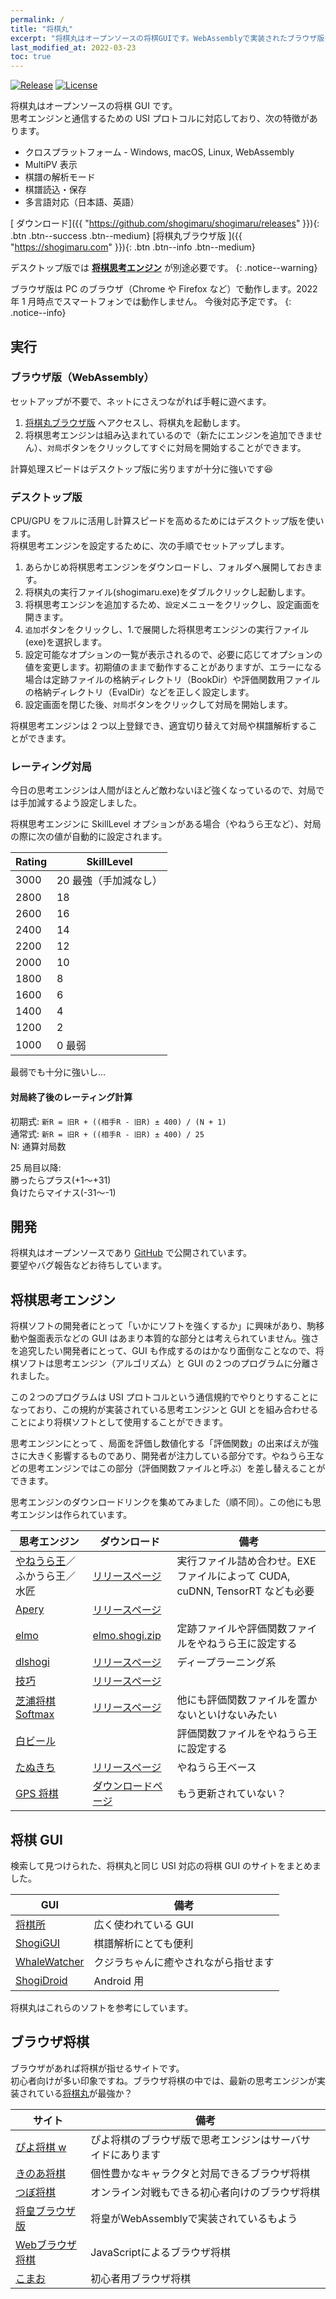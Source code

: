 ```yaml
---
permalink: /
title: "将棋丸"
excerpt: "将棋丸はオープンソースの将棋GUIです。WebAssemblyで実装されたブラウザ版もあります。"
last_modified_at: 2022-03-23
toc: true
---
```


[![Release](https://img.shields.io/github/v/release/shogimaru/shogimaru.svg)](https://github.com/shogimaru/shogimaru/releases)
[![License](https://img.shields.io/badge/license-MIT-blue)](https://opensource.org/licenses/MIT)

将棋丸はオープンソースの将棋 GUI です。  
思考エンジンと通信するための USI プロトコルに対応しており、次の特徴があります。

- クロスプラットフォーム - Windows, macOS, Linux, WebAssembly
- MultiPV 表示
- 棋譜の解析モード
- 棋譜読込・保存
- 多言語対応（日本語、英語）

[<i class="fas fa-cloud-download-alt"></i> ダウンロード]({{ "https://github.com/shogimaru/shogimaru/releases" }}){: .btn .btn--success .btn--medium}
[将棋丸ブラウザ版 <i class="fas fa-arrow-right"></i>]({{ "https://shogimaru.com" }}){: .btn .btn--info .btn--medium}

デスクトップ版では **[将棋思考エンジン](#将棋思考エンジン)** が別途必要です。
{: .notice--warning}

ブラウザ版は PC のブラウザ（Chrome や Firefox など）で動作します。2022 年 1 月時点でスマートフォンでは動作しません。
今後対応予定です。
{: .notice--info}

## <i class="far fa-paper-plane"></i> 実行

### <i class="fab fa-mixcloud"></i> ブラウザ版（WebAssembly）

セットアップが不要で、ネットにさえつながれば手軽に遊べます。

1. [将棋丸ブラウザ版](https://shogimaru.com) へアクセスし、将棋丸を起動します。
2. 将棋思考エンジンは組み込まれているので（新たにエンジンを追加できません）、`対局`ボタンをクリックしてすぐに対局を開始することができます。

計算処理スピードはデスクトップ版に劣りますが十分に強いです:laughing:

### <i class="fas fa-desktop"></i> デスクトップ版

CPU/GPU をフルに活用し計算スピードを高めるためにはデスクトップ版を使います。  
将棋思考エンジンを設定するために、次の手順でセットアップします。

1.  あらかじめ将棋思考エンジンをダウンロードし、フォルダへ展開しておきます。
2.  将棋丸の実行ファイル(shogimaru.exe)をダブルクリックし起動します。
3.  将棋思考エンジンを追加するため、`設定`メニューをクリックし、設定画面を開きます。
4.  `追加`ボタンをクリックし、1.で展開した将棋思考エンジンの実行ファイル(exe)を選択します。
5.  設定可能なオプションの一覧が表示されるので、必要に応じてオプションの値を変更します。初期値のままで動作することがありますが、エラーになる場合は定跡ファイルの格納ディレクトリ（BookDir）や評価関数用ファイルの格納ディレクトリ（EvalDir）などを正しく設定します。
6.  設定画面を閉じた後、`対局`ボタンをクリックして対局を開始します。

将棋思考エンジンは 2 つ以上登録でき、適宜切り替えて対局や棋譜解析することができます。

### レーティング対局

今日の思考エンジンは人間がほとんど敵わないほど強くなっているので、対局では手加減するよう設定しました。

将棋思考エンジンに SkillLevel オプションがある場合（やねうら王など）、対局の際に次の値が自動的に設定されます。

| Rating | SkillLevel            |
| ------ | --------------------- |
| 3000   | 20 最強（手加減なし） |
| 2800   | 18                    |
| 2600   | 16                    |
| 2400   | 14                    |
| 2200   | 12                    |
| 2000   | 10                    |
| 1800   | 8                     |
| 1600   | 6                     |
| 1400   | 4                     |
| 1200   | 2                     |
| 1000   | 0 最弱                |

最弱でも十分に強いし...

#### 対局終了後のレーティング計算

初期式: `新R = 旧R + ((相手R - 旧R) ± 400) / (N + 1)`  
通常式: `新R = 旧R + ((相手R - 旧R) ± 400) / 25`  
 N: 通算対局数

25 局目以降:  
勝ったらプラス(+1〜+31)  
負けたらマイナス(-31〜-1)

## <i class="fas fa-laptop-code"></i> 開発

将棋丸はオープンソースであり [GitHub](https://github.com/shogimaru/shogimaru) で公開されています。  
要望やバグ報告などお待ちしています。

## <i class="fas fa-brain"></i> 将棋思考エンジン

将棋ソフトの開発者にとって「いかにソフトを強くするか」に興味があり、駒移動や盤面表示などの GUI はあまり本質的な部分とは考えられていません。強さを追究したい開発者にとって、GUI も作成するのはかなり面倒なことなので、将棋ソフトは思考エンジン（アルゴリズム）と GUI の２つのプログラムに分離されました。

この２つのプログラムは USI プロトコルという通信規約でやりとりすることになっており、この規約が実装されている思考エンジンと GUI とを組み合わせることにより将棋ソフトとして使用することができます。

思考エンジンにとって 、局面を評価し数値化する「評価関数」の出来ばえが強さに大きく影響するものであり、開発者が注力している部分です。やねうら王などの思考エンジンではこの部分（評価関数ファイルと呼ぶ）を差し替えることができます。

思考エンジンのダウンロードリンクを集めてみました（順不同）。この他にも思考エンジンは作られています。

| 思考エンジン                                                            | ダウンロード                                                                                                             | 備考                                                                          |
| ----------------------------------------------------------------------- | ------------------------------------------------------------------------------------------------------------------------ | ----------------------------------------------------------------------------- |
| [やねうら王](https://yaneuraou.yaneu.com/)／ふかうら王／水匠            | [リリースページ](https://github.com/yaneurao/YaneuraOu/releases)                                                         | 実行ファイル詰め合わせ。EXE ファイルによって CUDA, cuDNN, TensorRT なども必要 |
| [Apery](https://hiraokatakuya.github.io/apery/)                         | [リリースページ](https://github.com/HiraokaTakuya/apery/releases)                                                        |                                                                               |
| [elmo](https://mk-takizawa.github.io/elmo/howtouse_elmo.html)           | [elmo.shogi.zip](https://drive.google.com/file/d/0B0XpI3oPiCmFalVGclpIZjBmdGs/edit?resourcekey=0-qNCo0QeQN9ZMFRa7_r90zw) | 定跡ファイルや評価関数ファイルをやねうら王に設定する                          |
| [dlshogi](https://github.com/TadaoYamaoka/DeepLearningShogi)            | [リリースページ](https://github.com/TadaoYamaoka/DeepLearningShogi/releases)                                             | ディープラーニング系                                                          |
| [技巧](https://github.com/gikou-official/Gikou)                         | [リリースページ](https://github.com/gikou-official/Gikou/releases)                                                       |
| [芝浦将棋 Softmax](https://github.com/tanuki12hiromasa/ShogiStudyThird) | [リリースページ](https://github.com/tanuki12hiromasa/ShogiStudyThird/releases/tag/210331)                                | 他にも評価関数ファイルを置かないといけないみたい                              |
| [白ビール](https://github.com/Tama4649/Kristallweizen)                  |                                                                                                                          | 評価関数ファイルをやねうら王に設定する                                        |
| [たぬきち](https://github.com/nodchip/tanuki-)                          | [リリースページ](https://github.com/nodchip/tanuki-/releases)                                                            | やねうら王ベース                                                              |
| [GPS 将棋](https://gps.tanaka.ecc.u-tokyo.ac.jp/gpsshogi/)              | [ダウンロードページ](https://gps.tanaka.ecc.u-tokyo.ac.jp/gpsshogi/index.php?%A5%C0%A5%A6%A5%F3%A5%ED%A1%BC%A5%C9)       | もう更新されていない？                                                        |

## <i class="fas fa-mouse"></i> 将棋 GUI

検索して見つけられた、将棋丸と同じ USI 対応の将棋 GUI のサイトをまとめました。

| GUI                                                            | 備考                                 |
| -------------------------------------------------------------- | ------------------------------------ |
| [将棋所](http://shogidokoro.starfree.jp/)                      | 広く使われている GUI                 |
| [ShogiGUI](http://shogigui.siganus.com/)                       | 棋譜解析にとても便利                 |
| [WhaleWatcher](http://garnet-alice.net/programs/whalewatcher/) | クジラちゃんに癒やされながら指せます |
| [ShogiDroid](http://shogidroid.siganus.com/)                   | Android 用                           |

将棋丸はこれらのソフトを参考にしています。

## <i class="fab fa-chrome"></i> ブラウザ将棋

ブラウザがあれば将棋が指せるサイトです。  
初心者向けが多い印象ですね。ブラウザ将棋の中では、最新の思考エンジンが実装されている[将棋丸](https://shogimaru.com/index.en.html)が最強か？

| サイト                                      | 備考                                 |
| ------------------------------------------- | ------------------------------------ |
| [ぴよ将棋 w](https://www.studiok-i.net/ps/) | ぴよ将棋のブラウザ版で思考エンジンはサーバサイドにあります |
| [きのあ将棋](https://syougi.qinoa.com/ja/game/) | 個性豊かなキャラクタと対局できるブラウザ将棋  |
| [つぼ将棋](https://www.afsgames.com/shogi.htm) | オンライン対戦もできる初心者向けのブラウザ将棋 |
| [将皇ブラウザ版](https://ken1shogi.sakura.ne.jp/shogiwebgl/) | 将皇がWebAssemblyで実装されているもよう |
| [Webブラウザ将棋](https://www.programmingmat.jp/webgame_lib/sg99a.html) | JavaScriptによるブラウザ将棋 |
| [こまお](http://usapyon.game.coocan.jp/komao/) | 初心者用ブラウザ将棋  |
